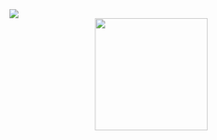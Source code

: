 <img align="center" src="https://capsule-render.vercel.app/api?type=waving&color=gradient&height=120&section=header&text=Hey,%20Everyone%20🕹️&fontSize=50&animation=fadeIn&fontColor=FFFFFF&fontAlignY=30" />

<div id="header" align="center">
  <img src="https://media.giphy.com/media/v1.Y2lkPTc5MGI3NjExMzNmOTNrcWh1aG56NW82cm8ydHhrZWtpbzJueWc4andhOHIxb2ttbyZlcD12MV9pbnRlcm5hbF9naWZfYnlfaWQmY3Q9Zw/bGgsc5mWoryfgKBx1u/giphy.gif" width="200"/>
</div>



